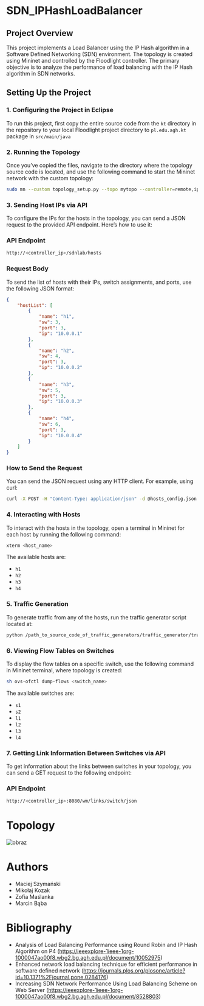 # SDN_IPHashLoadBalancer

## Project Overview

This project implements a Load Balancer using the IP Hash algorithm in a Software Defined Networking (SDN) environment. The topology is created using Mininet and controlled by the Floodlight controller. The primary objective is to analyze the performance of load balancing with the IP Hash algorithm in SDN networks.

## Setting Up the Project

### 1. Configuring the Project in Eclipse

To run this project, first copy the entire source code from the `kt` directory in the repository to your local Floodlight project directory to `pl.edu.agh.kt` package in `src/main/java` 

### 2. Running the Topology

Once you’ve copied the files, navigate to the directory where the topology source code is located, and use the following command to start the Mininet network with the custom topology:
```bash
sudo mn --custom topology_setup.py --topo mytopo --controller=remote,ip=<controller_ip>,port=6653
```
### 3. Sending Host IPs via API
To configure the IPs for the hosts in the topology, you can send a JSON request to the provided API endpoint. Here’s how to use it:

### API Endpoint
```bash
http://<controller_ip>/sdnlab/hosts
```
### Request Body

To send the list of hosts with their IPs, switch assignments, and ports, use the following JSON format:

```json
{
    "hostList": [
        {
            "name": "h1",
            "sw": 3,
            "port": 3,
            "ip": "10.0.0.1"
        },
        {
            "name": "h2",
            "sw": 4,
            "port": 3,
            "ip": "10.0.0.2"
        },
        {
            "name": "h3",
            "sw": 5,
            "port": 3,
            "ip": "10.0.0.3"
        },
        {
            "name": "h4",
            "sw": 6,
            "port": 3,
            "ip": "10.0.0.4"
        }
    ]
}
```
### How to Send the Request
You can send the JSON request using any HTTP client. For example, using curl:
```bash
curl -X POST -H "Content-Type: application/json" -d @hosts_config.json http://<controller_ip>:8080/sdnlab/hosts
```

### 4. Interacting with Hosts

To interact with the hosts in the topology, open a terminal in Mininet for each host by running the following command:
```bash
xterm <host_name>
```
The available hosts are:
- `h1`
- `h2`
- `h3`
- `h4`

### 5. Traffic Generation

To generate traffic from any of the hosts, run the traffic generator script located at:
```bash
python /path_to_source_code_of_traffic_generators/traffic_generator/traffic_generator_h1.py
```

### 6. Viewing Flow Tables on Switches
To display the flow tables on a specific switch, use the following command in Mininet terminal, where topology is created:
```bash
sh ovs-ofctl dump-flows <switch_name>
```
The available switches are:
- `s1`
- `s2`
- `l1`
- `l2`
- `l3`
- `l4`

### 7. Getting Link Information Between Switches via API

To get information about the links between switches in your topology, you can send a GET request to the following endpoint:
### API Endpoint
```bash
http://<controller_ip>:8080/wm/links/switch/json
```

# Topology
![obraz](https://github.com/user-attachments/assets/d0d7e3e0-429b-468d-ba50-474af776dab6)


# Authors
- Maciej Szymański
- Mikołaj Kozak
- Zofia Maślanka
- Marcin Bąba

# Bibliography
 - Analysis of Load Balancing Performance using Round Robin and IP Hash Algorithm on P4 (https://ieeexplore-1ieee-1org-1000047ao00f8.wbg2.bg.agh.edu.pl/document/10052975)
 - Enhanced network load balancing technique for efficient performance in software defined network (https://journals.plos.org/plosone/article?id=10.1371%2Fjournal.pone.0284176)
 - Increasing SDN Network Performance Using Load Balancing Scheme on Web Server (https://ieeexplore-1ieee-1org-1000047ao00f8.wbg2.bg.agh.edu.pl/document/8528803)
